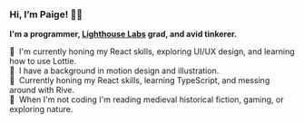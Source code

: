 ### Hi, I’m Paige! 🧙‍♀️

**I'm a programmer, [Lighthouse Labs](https://www.lighthouselabs.ca/) grad, and avid tinkerer.**

🌱 &nbsp;I'm currently honing my React skills, exploring UI/UX design, and learning how to use Lottie.  
🐙 &nbsp;I have a background in motion design and illustration.  
👀 &nbsp;Currently honing my React skills, learning TypeScript, and messing around with Rive.  
🍄 &nbsp;When I'm not coding I'm reading medieval historical fiction, gaming, or exploring nature.  
